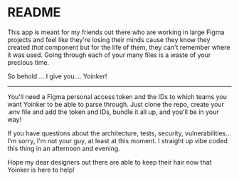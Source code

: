 # README

This app is meant for my friends out there who are working in large Figma projects and feel like they're losing their minds cause they know they created _that_ component but for the life of them, they can't remember where it was used. Going through each of your many files is a waste of your precious time.

So behold ... I give you.... Yoinker!

---
You'll need a Figma personal access token and the IDs to which teams you want Yoinker to be able to parse through. Just clone the repo, create your .env file and add the token and IDs, bundle it all up, and you'll be in your way!

If you have questions about the architecture, tests, security, vulnerabilities... I'm sorry, I'm not your guy, at least at this moment. I straight up vibe coded this thing in an afternoon and evening.

Hope my dear designers out there are able to keep their hair now that Yoinker is here to help!
